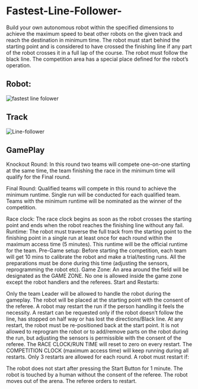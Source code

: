 # Fastest-Line-Follower-
Build your own autonomous robot within the specified dimensions to achieve the maximum speed to beat other robots on the given track and reach the destination in minimum time. The robot must start behind the starting point and is considered to have crossed the finishing line if any part of the robot crosses it in a full lap of the course. The robot must follow the black line. The competition area has a special place defined for the robot’s operation.
## Robot:
![fastest line folower](https://user-images.githubusercontent.com/42414598/137853516-ae29ddd4-dd74-48b3-9148-b6f2a83246c0.png)

## Track
![Line-follower](https://user-images.githubusercontent.com/42414598/137853580-4e71b2c4-cb44-4d15-8e4d-0648b3e3e0a2.png)



## GamePlay
Knockout Round: In this round two teams will compete one-on-one starting at the same time, the team finishing the race in the minimum time will qualify for the Final round.

Final Round:  Qualified teams will compete in this round to achieve the minimum runtime. Single run will be conducted for each qualified team. Teams with the minimum runtime will be nominated as the winner of the competition.

Race clock: The race clock begins as soon as the robot crosses the starting point and ends when the robot reaches the finishing line without any fail.
Runtime: The robot must traverse the full track from the starting point to the finishing point in a single run at least once for each round within the maximum access time (5 minutes). This runtime will be the official runtime for the team.
Pre-Game setup: Before starting the competition, each team will get 10 mins to calibrate the robot and make a trial/testing runs. All the preparations must be done during this time (adjusting the sensors, reprogramming the robot etc).
Game Zone: An area around the field will be designated as the GAME ZONE. No one is allowed inside the game zone except the robot handlers and the referees.
Start and Restarts:

Only the team Leader will be allowed to handle the robot during the gameplay.
The robot will be placed at the starting point with the consent of the referee.
A robot may restart the run if the person handling it feels the necessity. A restart can be requested only if the robot doesn’t follow the line, has stopped on half way or has lost the directions/Black line.
At any restart, the robot must be re-positioned back at the start point.
It is not allowed to reprogram the robot or to add/remove parts on the robot during the run, but adjusting the sensors is permissible with the consent of the referee.
The RACE CLOCK/RUN TIME will reset to zero on every restart. The COMPETITION CLOCK (maximum access time) will keep running during all restarts.
Only 3 restarts are allowed for each round.
A robot must restart if:

The robot does not start after pressing the Start Button for 1 minute.
The robot is touched by a human without the consent of the referee.
The robot moves out of the arena.
The referee orders to restart.

